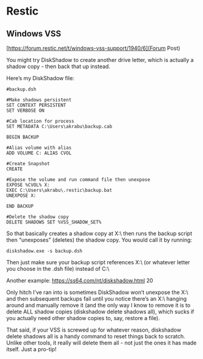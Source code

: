 # Restic

## Windows VSS

[https://forum.restic.net/t/windows-vss-support/1940/6](Forum Post)

You might try DiskShadow to create another drive letter, which is actually a
shadow copy - then back that up instead.

Here’s my DiskShadow file:

    #backup.dsh

    #Make shadows persistent
    SET CONTEXT PERSISTENT
    SET VERBOSE ON

    #Cab location for process
    SET METADATA C:\Users\akrabu\backup.cab

    BEGIN BACKUP

    #Alias volume with alias
    ADD VOLUME C: ALIAS CVOL

    #Create Snapshot
    CREATE

    #Expose the volume and run command file then unexpose
    EXPOSE %CVOL% X:
    EXEC C:\Users\akrabu\.restic\backup.bat
    UNEXPOSE X:

    END BACKUP

    #Delete the shadow copy
    DELETE SHADOWS SET %VSS_SHADOW_SET%

So that basically creates a shadow copy at X:\ then runs the backup script then
“unexposes” (deletes) the shadow copy. You would call it by running:

    diskshadow.exe -s backup.dsh

Then just make sure your backup script references X:\ (or whatever letter you
choose in the .dsh file) instead of C:\

Another example: https://ss64.com/nt/diskshadow.html 20

Only hitch I’ve ran into is sometimes DiskShadow won’t unexpose the X:\ and then
subsequent backups fail until you notice there’s an X:\ hanging around and
manually remove it (and the only way I know to remove it is to delete ALL shadow
copies (diskshadow delete shadows all), which sucks if you actually need other
shadow copies to, say, restore a file).

That said, if your VSS is screwed up for whatever reason, diskshadow delete
shadows all is a handy command to reset things back to scratch. Unlike other
tools, it really will delete them all - not just the ones it has made itself.
Just a pro-tip!
